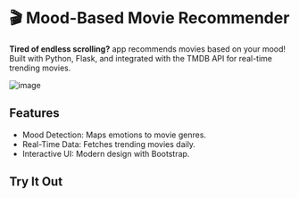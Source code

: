 # 🎬 Mood-Based Movie Recommender  
**Tired of endless scrolling?**  app recommends movies based on your mood!  
Built with Python, Flask, and integrated with the TMDB API for real-time trending movies.  

![image](https://github.com/user-attachments/assets/2e8d45b9-e4f0-40c0-b590-21ced6b9e204)

  

## Features  
- Mood Detection: Maps emotions to movie genres.  
- Real-Time Data: Fetches trending movies daily.  
- Interactive UI: Modern design with Bootstrap.  

## Try It Out  
